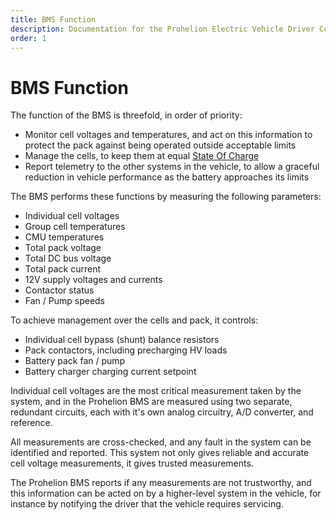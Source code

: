 ```yaml
---
title: BMS Function
description: Documentation for the Prohelion Electric Vehicle Driver Controls
order: 1
---
```


# BMS Function
The function of the BMS is threefold, in order of priority: 
*   Monitor cell voltages and temperatures, and act on this information to protect the pack against being operated outside acceptable limits 
*   Manage the cells, to keep them at equal [State Of Charge](State_Of_Charge_Reporting.md)
*   Report telemetry to the other systems in the vehicle, to allow a graceful reduction in vehicle performance as the battery approaches its limits 

The BMS performs these functions by measuring the following parameters: 
*   Individual cell voltages 
*   Group cell temperatures 
*   CMU temperatures 
*   Total pack voltage 
*   Total DC bus voltage 
*   Total pack current 
*   12V supply voltages and currents 
*   Contactor status 
*   Fan / Pump speeds 

To achieve management over the cells and pack, it controls: 
*   Individual cell bypass (shunt) balance resistors 
*   Pack contactors, including precharging HV loads 
*   Battery pack fan / pump 
*   Battery charger charging current setpoint 

Individual cell voltages are the most critical measurement taken by the system, and in the Prohelion BMS are measured using two separate, redundant circuits, each with it's own analog circuitry, A/D converter, and reference.   

All measurements are cross-checked, and any fault in the system can be identified and reported.  This system not only gives reliable and accurate cell voltage measurements, it gives trusted measurements.   

The Prohelion BMS reports if any measurements are not trustworthy, and this information can be acted on by a higher-level system in the vehicle, for instance by notifying the driver that the vehicle requires servicing. 